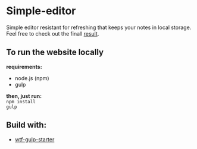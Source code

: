 
# Simple-editor
Simple editor resistant for refreshing that keeps your notes in local storage. <br>
Feel free to check out the finall [result](https://mateuszkornecki.github.io/simple-editor/).

## To run the website locally

 **requirements:**
 - node.js (npm)
 - gulp <br>
 
 **then, just run:** <br>
`npm install`<br>
`gulp`
## Build with: 
- [wtf-gulp-starter](https://github.com/maciejkorsan/wtf-gulp-starter)

